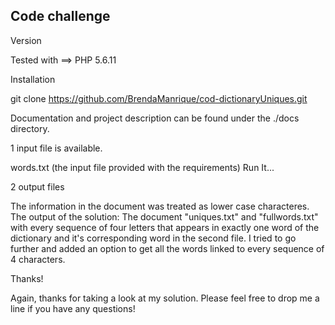Code challenge
---------------
Version

Tested with ==> PHP 5.6.11

Installation

git clone https://github.com/BrendaManrique/cod-dictionaryUniques.git

Documentation and project description can be found under the ./docs directory. 

1 input file is available.

words.txt (the input file provided with the requirements)
Run It...

2 output files

The information in the document was treated as lower case characteres. The output of the solution: The document "uniques.txt" and "fullwords.txt" with every sequence of four letters that appears in exactly one word of the dictionary and it's corresponding word in the second file. I tried to go further and added an option to get all the words linked to every sequence of 4 characters. 


Thanks!

Again, thanks for taking a look at my solution. Please feel free to drop me a line if you have any questions!

